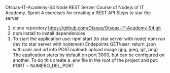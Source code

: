 Otsoas-IT-Academy-S4 Node REST Server
Course of Nodejs of IT Academy. Sprint 4 exercises for creating a REST API
Steps to star the server

1. clone repository https://github.com/Otsoas/Otsoas-IT-Academy-S4.git
2. npm install to install dependencies
3. To start the application use: npm start (to star server with node)
   npm run dev (to star server with nodemon)
   Endepoints
   GET/user: return .json with user and url info
   POST/upload: upload image (jpg, jpeg, git, png)
   The application starts by default on port 3000, but can be configured on another. To do this create a .env file in the root of the project and put: PORT = NUMERO_DEL_PORT
